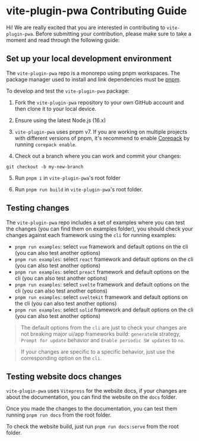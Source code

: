 # vite-plugin-pwa Contributing Guide

Hi! We are really excited that you are interested in contributing to `vite-plugin-pwa`. Before submitting your contribution, please make sure to take a moment and read through the following guide:

## Set up your local development environment

The `vite-plugin-pwa` repo is a monorepo using pnpm workspaces. The package manager used to install and link dependencies must be [pnpm](https://pnpm.io/).

To develop and test the `vite-plugin-pwa` package:

1. Fork the `vite-plugin-pwa` repository to your own GitHub account and then clone it to your local device.

2. Ensure using the latest Node.js (16.x)

3. `vite-plugin-pwa` uses pnpm v7. If you are working on multiple projects with different versions of pnpm, it's recommend to enable [Corepack](https://github.com/nodejs/corepack) by running `corepack enable`.

4. Check out a branch where you can work and commit your changes:
```shell
git checkout -b my-new-branch
```

5. Run `pnpm i` in `vite-plugin-pwa`'s root folder

6. Run `pnpm run build` in `vite-plugin-pwa`'s root folder.

## Testing changes

The `vite-plugin-pwa` repo includes a set of examples where you can test the changes (you can find them on examples folder), you should check your changes against each framework using the `cli` for running examples:
- `pnpm run examples`: select `vue` framework and default options on the cli (you can also test another options)
- `pnpm run examples`: select `react` framework and default options on the cli (you can also test another options)
- `pnpm run examples`: select `preact` framework and default options on the cli (you can also test another options)
- `pnpm run examples`: select `svelte` framework and default options on the cli (you can also test another options)
- `pnpm run examples`: select `sveltekit` framework and default options on the cli (you can also test another options)
- `pnpm run examples`: select `solid` framework and default options on the cli (you can also test another options)

> The default options from the `cli` are just to check your changes are not breaking major ui/app frameworks build: `generateSW` strategy, `Prompt for update` behavior and `Enable periodic SW updates` to `no`. 

> If your changes are specific to a specific behavior, just use the corresponding option on the `cli`.

## Testing website docs changes

`vite-plugin-pwa` uses `Vitepress` for the website docs, if your changes are about the documentation, you can find the website on the `docs` folder. 

Once you made the changes to the documentation, you can test them running `pnpm run docs` from the root folder.

To check the website build, just run `pnpm run docs:serve` from the root folder.
